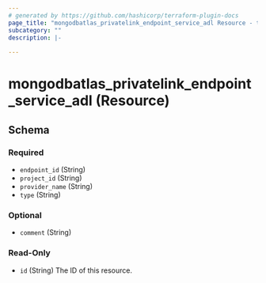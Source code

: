 ```yaml
---
# generated by https://github.com/hashicorp/terraform-plugin-docs
page_title: "mongodbatlas_privatelink_endpoint_service_adl Resource - terraform-provider-mongodbatlas"
subcategory: ""
description: |-
  
---
```


# mongodbatlas_privatelink_endpoint_service_adl (Resource)





<!-- schema generated by tfplugindocs -->
## Schema

### Required

- `endpoint_id` (String)
- `project_id` (String)
- `provider_name` (String)
- `type` (String)

### Optional

- `comment` (String)

### Read-Only

- `id` (String) The ID of this resource.
